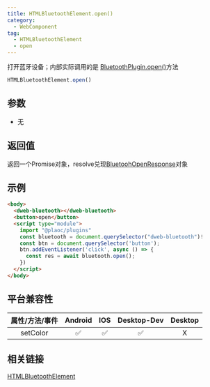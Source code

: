 ```yaml
---
title: HTMLBluetoothElement.open()
category:
  - WebComponent 
tag:
  - HTMLBluetoothElement
  - open 
---
```


打开蓝牙设备；内部实际调用的是 [BluetoothPlugin.open()](../../plugin/bluetooth/open.md)方法

```js
HTMLBluetoothElement.open()
```

## 参数

  - 无

## 返回值

  返回一个Promise对象，resolve兑现[BluetoohOpenResponse](../../interface/bluetooth-open-response/index.md)对象


## 示例
```html
<body>
  <dweb-bluetooth></dweb-bluetooth>
  <button>open</button>
  <script type="module">
    import "@plaoc/plugins"
    const bluetooth = document.querySelector("dweb-bluetooth")!
    const btn = document.querySelector('button');
    btn.addEventListener('click', async () => {
      const res = await bluetooth.open();
    })
  </script>
</body>
```

## 平台兼容性

| 属性/方法/事件 | Android | IOS | Desktop-Dev | Desktop |
|:------------:|:-------:|:---:|:-----------:|:-------:|
| setColor     | ✅       | ✅  | ✅          | X       |

## 相关链接
[HTMLBluetoothElement](./index.md)


